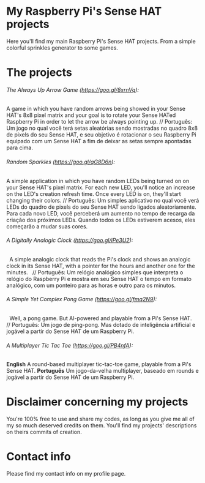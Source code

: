 # My Raspberry Pi's Sense HAT projects
Here you'll find my main Raspberry Pi's Sense HAT projects. From a simple colorful sprinkles generator to some games.

# The projects
###### The Always Up Arrow Game (https://goo.gl/8xrnVq):
   A game in which you have random arrows being showed in your Sense HAT's 8x8 pixel matrix and your goal is to rotate your Sense HATed Raspberry Pi in order to let the arrow be always pointing up.
   // Português: Um jogo no qual você terá setas aleatórias sendo mostradas no quadro 8x8 de pixels do seu Sense HAT, e seu objetivo é rotacionar o seu Raspberry Pi equipado com um Sense HAT a fim de deixar as setas sempre apontadas para cima.
   
###### Random Sparkles (https://goo.gl/qG8D6n):
   A simple application in which you have random LEDs being turned on on your Sense HAT's pixel matrix. For each new LED, you'll notice an increase on the LED's creation refresh time. Once every LED is on, they'll start changing their colors.
   // Português: Um simples aplicativo no qual você verá LEDs do quadro de pixels do seu Sense HAT sendo ligados aleatoriamente. Para cada novo LED, você perceberá um aumento no tempo de recarga da criação dos próximos LEDs. Quando todos os LEDs estiverem acesos, eles começarão a mudar suas cores.
   
###### A Digitally Analogic Clock (https://goo.gl/iPe3U2):
   A simple analogic clock that reads the Pi's clock and shows an analogic clock in its Sense HAT, with a pointer for the hours and another one for the minutes.
   // Português: Um relógio analógico simples que interpreta o relógio do Raspberry Pi e mostra em seu Sense HAT o tempo em formato analógico, com um ponteiro para as horas e outro para os minutos.

###### A Simple Yet Complex Pong Game (https://goo.gl/fmq2N9):
   Well, a pong game. But AI-powered and playable from a Pi's Sense HAT.
   // Português: Um jogo de ping-pong. Mas dotado de inteligência artificial e jogável a partir do Sense HAT de um Raspberry Pi.

###### A Multiplayer Tic Tac Toe (https://goo.gl/PB4nfA):
**English**
A round-based multiplayer tic-tac-toe game, playable from a Pi's Sense HAT.
**Português**
Um jogo-da-velha multiplayer, baseado em rounds e jogável a partir do Sense HAT de um Raspberry Pi.

# Disclaimer concerning my projects
You're 100% free to use and share my codes, as long as you give me all of my so much deserved credits on them.
You'll find my projects' descriptions on theirs commits of creation.

# Contact info
Please find my contact info on my profile page.

